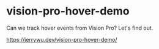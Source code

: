 # vision-pro-hover-demo

Can we track hover events from Vision Pro? Let's find out.

https://jerrywu.dev/vision-pro-hover-demo/
